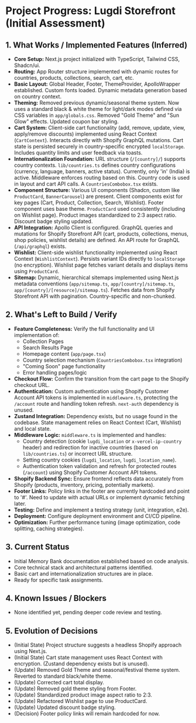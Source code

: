 # Project Progress: Lugdi Storefront (Initial Assessment)

## 1. What Works / Implemented Features (Inferred)

- **Core Setup:** Next.js project initialized with TypeScript, Tailwind CSS, Shadcn/ui.
- **Routing:** App Router structure implemented with dynamic routes for countries, products, collections, search, cart, etc.
- **Basic Layout:** Global Header, Footer, ThemeProvider, ApolloWrapper established. Custom fonts loaded. Dynamic metadata generation based on country context.
- **Theming:** Removed previous dynamic/seasonal theme system. Now uses a standard black & white theme for light/dark modes defined via CSS variables in `app/globals.css`. Removed "Gold Theme" and "Sun Glow" effects. Updated coupon bar styling.
- **Cart System:** Client-side cart functionality (add, remove, update, view, apply/remove discounts) implemented using React Context (`CartContext`). Interacts directly with Shopify GraphQL mutations. Cart state is persisted securely in country-specific encrypted `localStorage`. Includes quantity limits and user feedback via toasts.
- **Internationalization Foundation:** URL structure (`/[country]/`) supports country contexts. `lib/countries.ts` defines country configurations (currency, language, banners, active status). Currently, only 'in' (India) is active. Middleware enforces routing based on this. Country code is used in layout and cart API calls. A `CountriesCombobox.tsx` exists.
- **Component Structure:** Various UI components (Shadcn, custom like `ProductCard`, `BannerCarousel`) are present. Client components exist for key pages (Cart, Product, Collection, Search, Wishlist). Footer component uses base theme. `ProductCard` used consistently (including on Wishlist page). Product images standardized to 2:3 aspect ratio. Discount badge styling updated.
- **API Integration:** Apollo Client is configured. GraphQL queries and mutations for Shopify Storefront API (cart, products, collections, menus, shop policies, wishlist details) are defined. An API route for GraphQL (`/api/graphql`) exists.
- **Wishlist:** Client-side wishlist functionality implemented using React Context (`WishlistContext`). Persists variant IDs directly to `localStorage` (no encryption). Wishlist page fetches variant details and displays items using `ProductCard`.
- **Sitemap:** Dynamic, hierarchical sitemaps implemented using Next.js metadata conventions (`app/sitemap.ts`, `app/[country]/sitemap.ts`, `app/[country]/[resource]/sitemap.ts`). Fetches data from Shopify Storefront API with pagination. Country-specific and non-chunked.

## 2. What's Left to Build / Verify

- **Feature Completeness:** Verify the full functionality and UI implementation of:
  - Collection Pages
  - Search Results Page
  - Homepage content (`app/page.tsx`)
  - Country selection mechanism (`CountriesCombobox.tsx` integration)
  - "Coming Soon" page functionality
  - Error handling pages/logic
- **Checkout Flow:** Confirm the transition from the cart page to the Shopify checkout URL.
- **Authentication:** Custom authentication using Shopify Customer Account API tokens is implemented in `middleware.ts`, protecting the `/account` route and handling token refresh. `next-auth` dependency is unused.
- **Zustand Integration:** Dependency exists, but no usage found in the codebase. State management relies on React Context (Cart, Wishlist) and local state.
- **Middleware Logic:** `middleware.ts` is implemented and handles:
  - Country detection (cookie `lugdi_location` or `x-vercel-ip-country` header) and redirection for inactive countries (based on `lib/countries.ts`) or incorrect URL structure.
  - Setting country cookies (`lugdi_location`, `lugdi_location_name`).
  - Authentication token validation and refresh for protected routes (`/account`) using Shopify Customer Account API tokens.
- **Shopify Backend Sync:** Ensure frontend reflects data accurately from Shopify (products, inventory, pricing, potentially markets).
- **Footer Links:** Policy links in the footer are currently hardcoded and point to '#'. Need to update with actual URLs or implement dynamic fetching later.
- **Testing:** Define and implement a testing strategy (unit, integration, e2e).
- **Deployment:** Configure deployment environment and CI/CD pipeline.
- **Optimization:** Further performance tuning (image optimization, code splitting, caching strategies).

## 3. Current Status

- Initial Memory Bank documentation established based on code analysis.
- Core technical stack and architectural patterns identified.
- Basic cart and internationalization structures are in place.
- Ready for specific task assignments.

## 4. Known Issues / Blockers

- None identified yet, pending deeper code review and testing.

## 5. Evolution of Decisions

- (Initial State) Project structure suggests a headless Shopify approach using Next.js.
- (Initial State) Cart state management uses React Context with encryption. (Zustand dependency exists but is unused).
- (Update) Removed Gold Theme and seasonal/festival theme system. Reverted to standard black/white theme.
- (Update) Corrected cart total display.
- (Update) Removed gold theme styling from Footer.
- (Update) Standardized product image aspect ratio to 2:3.
- (Update) Refactored Wishlist page to use ProductCard.
- (Update) Updated discount badge styling.
- (Decision) Footer policy links will remain hardcoded for now.
